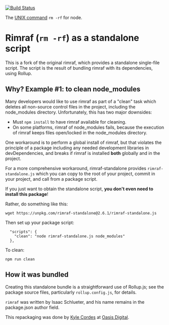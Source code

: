 [![Build Status](https://travis-ci.org/kylecordes/rimraf.svg?branch=master)](https://travis-ci.org/kylecordes/rimraf)

The [UNIX command](http://en.wikipedia.org/wiki/Rm_(Unix)) `rm -rf` for node.

# Rimraf (`rm -rf`) as a standalone script

This is a fork of the original rimraf, which provides a standalone single-file
script. The script is the result of bundling rimraf with its
dependencies, using Rollup.

## Why? Example #1: to clean node_modules

Many developers would like to use rimraf as part of a "clean" task which deletes
all non-source control files in the project, including the node_modules
directory. Unfortunately, this has two major downsides:

* Must `npm install` to have rimraf available for cleaning.
* On some platforms, rimraf of node_modules fails,
  because the execution of rimraf keeps files open/locked in the
  node_modules directory.

One workaround is to perform a global install of rimraf, but that
violates the principle of a package including any needed development libraries
in devDependencies, and breaks if rimraf is installed **both** globally and in
the project.

For a more comprehensive workaround, rimraf-standalone provides
`rimraf-standalone.js` which you can copy to the root of your project, commit in
your project, and call from a package script.

If you just want to obtain the standalone script,
**you don't even need to install this package**!

Rather, do something like this:

```
wget https://unpkg.com/rimraf-standalone@2.6.1/rimraf-standalone.js
```

Then set up your package script:

```
  "scripts": {
    "clean": "node rimraf-standalone.js node_modules"
  },
```

To clean:

```
npm run clean
```

## How it was bundled

Creating this standalone bundle is a straightforward use of Rollup.js; see the
package source files, particularly `rollup.config.js`, for details.

`rimraf` was written by Isaac Schlueter, and his name remains in the
package.json author field.

This repackaging was done by [Kyle Cordes](http://kylecordes.com/)
at [Oasis Digital](https://oasisdigital.com/).
